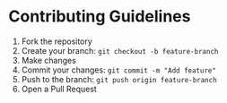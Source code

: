 # Contributing Guidelines

1. Fork the repository
2. Create your branch: `git checkout -b feature-branch`
3. Make changes
4. Commit your changes: `git commit -m "Add feature"`
5. Push to the branch: `git push origin feature-branch`
6. Open a Pull Request
